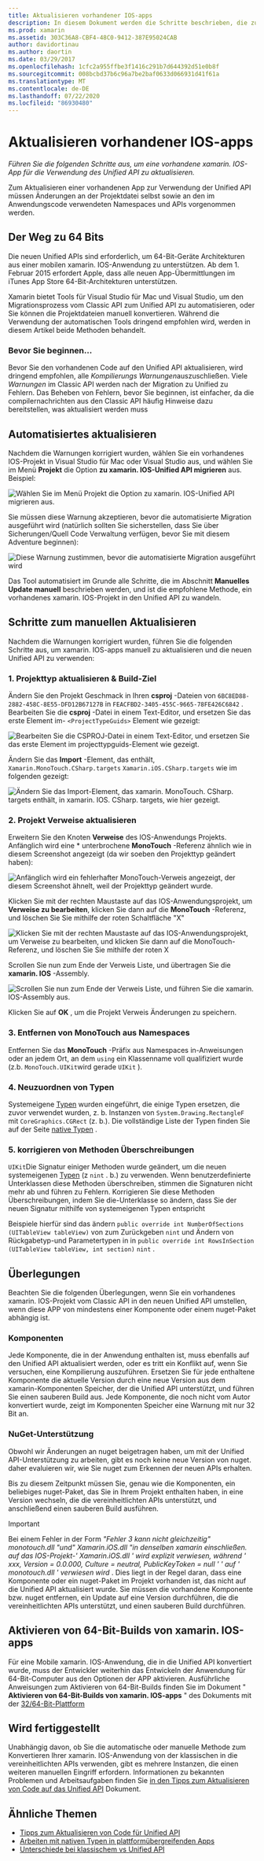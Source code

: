 ```yaml
---
title: Aktualisieren vorhandener IOS-apps
description: In diesem Dokument werden die Schritte beschrieben, die zum Aktualisieren einer xamarin. IOS-APP von der Classic API auf die Unified API ausgeführt werden müssen.
ms.prod: xamarin
ms.assetid: 303C36A8-CBF4-48C0-9412-387E95024CAB
author: davidortinau
ms.author: daortin
ms.date: 03/29/2017
ms.openlocfilehash: 1cfc2a955ffbe3f1416c291b7d644392d51e0b8f
ms.sourcegitcommit: 008bcbd37b6c96a7be2baf0633d066931d41f61a
ms.translationtype: MT
ms.contentlocale: de-DE
ms.lasthandoff: 07/22/2020
ms.locfileid: "86930480"
---
```

# <a name="updating-existing-ios-apps"></a>Aktualisieren vorhandener IOS-apps

_Führen Sie die folgenden Schritte aus, um eine vorhandene xamarin. IOS-App für die Verwendung des Unified API zu aktualisieren._

Zum Aktualisieren einer vorhandenen App zur Verwendung der Unified API müssen Änderungen an der Projektdatei selbst sowie an den im Anwendungscode verwendeten Namespaces und APIs vorgenommen werden.

## <a name="the-road-to-64-bits"></a>Der Weg zu 64 Bits

Die neuen Unified APIs sind erforderlich, um 64-Bit-Geräte Architekturen aus einer mobilen xamarin. IOS-Anwendung zu unterstützen. Ab dem 1. Februar 2015 erfordert Apple, dass alle neuen App-Übermittlungen im iTunes App Store 64-Bit-Architekturen unterstützen.

Xamarin bietet Tools für Visual Studio für Mac und Visual Studio, um den Migrationsprozess vom Classic API zum Unified API zu automatisieren, oder Sie können die Projektdateien manuell konvertieren. Während die Verwendung der automatischen Tools dringend empfohlen wird, werden in diesem Artikel beide Methoden behandelt.

### <a name="before-you-start"></a>Bevor Sie beginnen...

Bevor Sie den vorhandenen Code auf den Unified API aktualisieren, wird dringend empfohlen, alle *Kompilierungs Warnungen*auszuschließen. Viele *Warnungen* im Classic API werden nach der Migration zu Unified zu Fehlern. Das Beheben von Fehlern, bevor Sie beginnen, ist einfacher, da die compilernachrichten aus den Classic API häufig Hinweise dazu bereitstellen, was aktualisiert werden muss

## <a name="automated-updating"></a>Automatisiertes aktualisieren

Nachdem die Warnungen korrigiert wurden, wählen Sie ein vorhandenes IOS-Projekt in Visual Studio für Mac oder Visual Studio aus, und wählen Sie im Menü **Projekt** die Option **zu xamarin. IOS-Unified API migrieren** aus. Beispiel:

![Wählen Sie im Menü Projekt die Option zu xamarin. IOS-Unified API migrieren aus.](updating-ios-apps-images/beta-tool1.png)

Sie müssen diese Warnung akzeptieren, bevor die automatisierte Migration ausgeführt wird (natürlich sollten Sie sicherstellen, dass Sie über Sicherungen/Quell Code Verwaltung verfügen, bevor Sie mit diesem Adventure beginnen):

![Diese Warnung zustimmen, bevor die automatisierte Migration ausgeführt wird](updating-ios-apps-images/beta-tool2.png)

Das Tool automatisiert im Grunde alle Schritte, die im Abschnitt **Manuelles Update manuell** beschrieben werden, und ist die empfohlene Methode, ein vorhandenes xamarin. IOS-Projekt in den Unified API zu wandeln.

## <a name="steps-to-update-manually"></a>Schritte zum manuellen Aktualisieren

Nachdem die Warnungen korrigiert wurden, führen Sie die folgenden Schritte aus, um xamarin. IOS-apps manuell zu aktualisieren und die neuen Unified API zu verwenden:

### <a name="1-update-project-type--build-target"></a>1. Projekttyp aktualisieren & Build-Ziel

Ändern Sie den Projekt Geschmack in Ihren **csproj** -Dateien von `6BC8ED88-2882-458C-8E55-DFD12B67127B` in `FEACFBD2-3405-455C-9665-78FE426C6842` . Bearbeiten Sie die **csproj** -Datei in einem Text-Editor, und ersetzen Sie das erste Element im- `<ProjectTypeGuids>` Element wie gezeigt:

![Bearbeiten Sie die CSPROJ-Datei in einem Text-Editor, und ersetzen Sie das erste Element im projecttypguids-Element wie gezeigt.](updating-ios-apps-images/csproj.png)

Ändern Sie das **Import** -Element, das enthält, `Xamarin.MonoTouch.CSharp.targets` `Xamarin.iOS.CSharp.targets` wie im folgenden gezeigt:

![Ändern Sie das Import-Element, das xamarin. MonoTouch. CSharp. targets enthält, in xamarin. IOS. CSharp. targets, wie hier gezeigt.](updating-ios-apps-images/csproj2.png)

### <a name="2-update-project-references"></a>2. Projekt Verweise aktualisieren

Erweitern Sie den Knoten **Verweise** des IOS-Anwendungs Projekts. Anfänglich wird eine * unterbrochene **MonoTouch** -Referenz ähnlich wie in diesem Screenshot angezeigt (da wir soeben den Projekttyp geändert haben):

![Anfänglich wird ein fehlerhafter MonoTouch-Verweis angezeigt, der diesem Screenshot ähnelt, weil der Projekttyp geändert wurde.](updating-ios-apps-images/references.png)

Klicken Sie mit der rechten Maustaste auf das IOS-Anwendungsprojekt, um **Verweise zu bearbeiten**, klicken Sie dann auf die **MonoTouch** -Referenz, und löschen Sie Sie mithilfe der roten Schaltfläche "X"

![Klicken Sie mit der rechten Maustaste auf das IOS-Anwendungsprojekt, um Verweise zu bearbeiten, und klicken Sie dann auf die MonoTouch-Referenz, und löschen Sie Sie mithilfe der roten X](updating-ios-apps-images/references-delete-monotouch-sml.png)

Scrollen Sie nun zum Ende der Verweis Liste, und übertragen Sie die **xamarin. IOS** -Assembly.

![Scrollen Sie nun zum Ende der Verweis Liste, und führen Sie die xamarin. IOS-Assembly aus.](updating-ios-apps-images/references-add-xamarinios-sml.png)

Klicken Sie auf **OK** , um die Projekt Verweis Änderungen zu speichern.

### <a name="3-remove-monotouch-from-namespaces"></a>3. Entfernen von MonoTouch aus Namespaces

Entfernen Sie das **MonoTouch** -Präfix aus Namespaces in-Anweisungen oder an jedem Ort, an dem `using` ein Klassenname voll qualifiziert wurde (z.b. `MonoTouch.UIKit`wird gerade `UIKit` ).

### <a name="4-remap-types"></a>4. Neuzuordnen von Typen

Systemeigene [Typen](~/cross-platform/macios/nativetypes.md) wurden eingeführt, die einige Typen ersetzen, die zuvor verwendet wurden, z. b. Instanzen von `System.Drawing.RectangleF` mit `CoreGraphics.CGRect` (z. b.). Die vollständige Liste der Typen finden Sie auf der Seite [native Typen](~/cross-platform/macios/nativetypes.md) .

### <a name="5-fix-method-overrides"></a>5. korrigieren von Methoden Überschreibungen

`UIKit`Die Signatur einiger Methoden wurde geändert, um die neuen systemeigenen [Typen](~/cross-platform/macios/nativetypes.md) (z `nint` . b.) zu verwenden. Wenn benutzerdefinierte Unterklassen diese Methoden überschreiben, stimmen die Signaturen nicht mehr ab und führen zu Fehlern. Korrigieren Sie diese Methoden Überschreibungen, indem Sie die-Unterklasse so ändern, dass Sie der neuen Signatur mithilfe von systemeigenen Typen entspricht

Beispiele hierfür sind das ändern `public override int NumberOfSections (UITableView tableView)` von zum Zurückgeben `nint` und Ändern von Rückgabetyp-und Parametertypen in in `public override int RowsInSection (UITableView tableView, int section)` `nint` .

## <a name="considerations"></a>Überlegungen

Beachten Sie die folgenden Überlegungen, wenn Sie ein vorhandenes xamarin. IOS-Projekt vom Classic API in den neuen Unified API umstellen, wenn diese APP von mindestens einer Komponente oder einem nuget-Paket abhängig ist.

### <a name="components"></a>Komponenten

Jede Komponente, die in der Anwendung enthalten ist, muss ebenfalls auf den Unified API aktualisiert werden, oder es tritt ein Konflikt auf, wenn Sie versuchen, eine Kompilierung auszuführen. Ersetzen Sie für jede enthaltene Komponente die aktuelle Version durch eine neue Version aus dem xamarin-Komponenten Speicher, der die Unified API unterstützt, und führen Sie einen sauberen Build aus. Jede Komponente, die noch nicht vom Autor konvertiert wurde, zeigt im Komponenten Speicher eine Warnung mit nur 32 Bit an.

### <a name="nuget-support"></a>NuGet-Unterstützung

Obwohl wir Änderungen an nuget beigetragen haben, um mit der Unified API-Unterstützung zu arbeiten, gibt es noch keine neue Version von nuget. daher evaluieren wir, wie Sie nuget zum Erkennen der neuen APIs erhalten.

Bis zu diesem Zeitpunkt müssen Sie, genau wie die Komponenten, ein beliebiges nuget-Paket, das Sie in Ihrem Projekt enthalten haben, in eine Version wechseln, die die vereinheitlichten APIs unterstützt, und anschließend einen sauberen Build ausführen.

> [!IMPORTANT]
> Bei einem Fehler in der Form _"Fehler 3 kann nicht gleichzeitig" monotouch.dll "und" Xamarin.iOS.dll "in denselben xamarin einschließen. auf das IOS-Projekt-' Xamarin.iOS.dll ' wird explizit verwiesen, während ' xxx, Version = 0.0.000, Culture = neutral, PublicKeyToken = null ' ' auf ' monotouch.dll ' verwiesen wird_ . Dies liegt in der Regel daran, dass eine Komponente oder ein nuget-Paket im Projekt vorhanden ist, das nicht auf die Unified API aktualisiert wurde. Sie müssen die vorhandene Komponente bzw. nuget entfernen, ein Update auf eine Version durchführen, die die vereinheitlichten APIs unterstützt, und einen sauberen Build durchführen.

## <a name="enabling-64-bit-builds-of-xamarinios-apps"></a>Aktivieren von 64-Bit-Builds von xamarin. IOS-apps

Für eine Mobile xamarin. IOS-Anwendung, die in die Unified API konvertiert wurde, muss der Entwickler weiterhin das Entwickeln der Anwendung für 64-Bit-Computer aus den Optionen der APP aktivieren. Ausführliche Anweisungen zum Aktivieren von 64-Bit-Builds finden Sie im Dokument " **Aktivieren von 64-Bit-Builds von xamarin. IOS-apps** " des Dokuments mit der [32/64-Bit-Plattform](~/cross-platform/macios/32-and-64/index.md#enable-64)

## <a name="finishing-up"></a>Wird fertiggestellt

Unabhängig davon, ob Sie die automatische oder manuelle Methode zum Konvertieren Ihrer xamarin. IOS-Anwendung von der klassischen in die vereinheitlichten APIs verwenden, gibt es mehrere Instanzen, die einen weiteren manuellen Eingriff erfordern. Informationen zu bekannten Problemen und Arbeitsaufgaben finden Sie [in den Tipps zum Aktualisieren von Code auf das Unified API](~/cross-platform/macios/unified/updating-tips.md) Dokument.

## <a name="related-links"></a>Ähnliche Themen

- [Tipps zum Aktualisieren von Code für Unified API](~/cross-platform/macios/unified/updating-tips.md)
- [Arbeiten mit nativen Typen in plattformübergreifenden Apps](~/cross-platform/macios/native-types-cross-platform.md)
- [Unterschiede bei klassischem vs Unified API](https://github.com/xamarin/release-notes-archive/blob/master/release-notes/ios/api_changes/classic-vs-unified-8.6.0/index.md)
